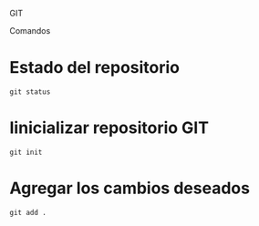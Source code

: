 
GIT

Comandos

# Estado del repositorio
```git status```

# Iinicializar repositorio GIT
```git init```

# Agregar los cambios deseados
```git add .```